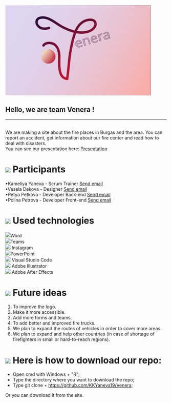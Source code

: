 <img src= "logo/logo.svg" width="455">

 

## Hello, we are team Venera !
<hr> <br>
We are making a site about the fire places in Burgas and the area. 
You can report an accident, get information about our fire center and read how to deal with disasters. <br>
You can see our presentation here:
<a href="presentation and documentation/Presentation.pptx" >Presentation</a>

 

# <img src = "https://emojigraph.org/media/emojipedia/ringed-planet_1fa90.png" width = "30"> Participants

 

•Kameliya Yaneva - Scrum Trainer <a href="mailto:KKYaneva19@codingburgas.bg">Send email</a> <br>
•Vesela Dekova - Designer <a href="mailto:VBDekova19@codingburgas.bg">Send email</a> <br>
•Petya Petkova - Developer Back-end  <a href="mailto:PIPetkova19@codingburgas.bg">Send email</a> <br>
•Polina Petrova - Developer Front-end <a href="mailto:PYPetrova19@codingburgas.bg">Send email</a> <br> 

 

# <img src = "https://emojigraph.org/media/emojipedia/ringed-planet_1fa90.png" width = "30"> Used technologies

 

<img src = "https://download.logo.wine/logo/Microsoft_Word/Microsoft_Word-Logo.wine.png" width= "30">Word <br>
<img src = "https://heliocentrix.co.uk/wp-content/uploads/2020/04/microsoft-teams-logo-png_480-480.png" width = "20">Teams <br>
<img src = "https://lh3.googleusercontent.com/proxy/Lu-_pqgYKw1kva57QMfICe7iaDG_cZnJyWX3P_Jtimgn4esZTvag_km_S-bH-ndNGkBKYoy_AJklCSdJdRJC3deJYtcXL3aMBx9j-rp55xlarMN2_q5bhe9DFSjiSXGCL_7gsr6wMKe06Bjc3aT08X23aa66" width = "20"> Instagram <br>
<img src = "https://brandslogos.com/wp-content/uploads/thumbs/microsoft-powerpoint-2013-logo-vector.svg" width ="20">PowerPoint <br> 
<img src = "https://upload.wikimedia.org/wikipedia/commons/thumb/9/9a/Visual_Studio_Code_1.35_icon.svg/1024px-Visual_Studio_Code_1.35_icon.svg.png" width = "20"> Visual Studio Code <br>
<img src = "https://upload.wikimedia.org/wikipedia/commons/thumb/f/fb/Adobe_Illustrator_CC_icon.svg/1051px-Adobe_Illustrator_CC_icon.svg.png" width = "20"> Adobe Illustrator <br>
<img src = "https://images.fmctraining.com/images/ae-appicon-noshadow-1024.png" width = "20"> Adobe After Effects <br>

 

# <img src = "https://emojigraph.org/media/emojipedia/ringed-planet_1fa90.png" width = "30"> Future ideas

 

1. To improve the logo. <br>
2. Make it more accessible. <br>
3. Add more forms and teams. <br>
4. To add better and improved fire trucks. <br>
5. We plan to expand the routes of vehicles in order to cover more areas. <br>
6. We plan to expand and help other countries (in case of shortage of firefighters in small or hard-to-reach regions). <br>

 

# <img src = "https://emojigraph.org/media/emojipedia/ringed-planet_1fa90.png" width = "30"> Here is how to download our repo:

 

 - Open cmd with Windows + "R"; <br>
 - Type the directory where you want to download the repo; <br>
 - Type git clone + https://github.com/KKYaneva19/Venera; <br>
 
Or you can download it from the site.